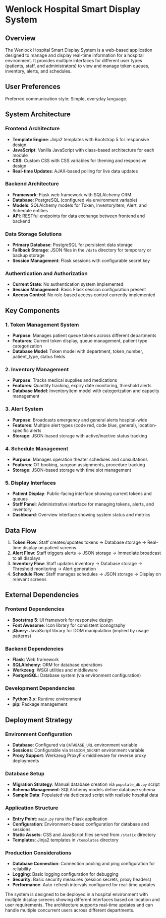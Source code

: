 # Wenlock Hospital Smart Display System

## Overview

The Wenlock Hospital Smart Display System is a web-based application designed to manage and display real-time information for a hospital environment. It provides multiple interfaces for different user types (patients, staff, and administrators) to view and manage token queues, inventory, alerts, and schedules.

## User Preferences

Preferred communication style: Simple, everyday language.

## System Architecture

### Frontend Architecture
- **Template Engine**: Jinja2 templates with Bootstrap 5 for responsive design
- **JavaScript**: Vanilla JavaScript with class-based architecture for each module
- **CSS**: Custom CSS with CSS variables for theming and responsive design
- **Real-time Updates**: AJAX-based polling for live data updates

### Backend Architecture
- **Framework**: Flask web framework with SQLAlchemy ORM
- **Database**: PostgreSQL (configured via environment variable)
- **Models**: SQLAlchemy models for Token, InventoryItem, Alert, and Schedule entities
- **API**: RESTful endpoints for data exchange between frontend and backend

### Data Storage Solutions
- **Primary Database**: PostgreSQL for persistent data storage
- **Fallback Storage**: JSON files in the `/data` directory for temporary or backup storage
- **Session Management**: Flask sessions with configurable secret key

### Authentication and Authorization
- **Current State**: No authentication system implemented
- **Session Management**: Basic Flask session configuration present
- **Access Control**: No role-based access control currently implemented

## Key Components

### 1. Token Management System
- **Purpose**: Manages patient queue tokens across different departments
- **Features**: Current token display, queue management, patient type categorization
- **Database Model**: Token model with department, token_number, patient_type, status fields

### 2. Inventory Management
- **Purpose**: Tracks medical supplies and medications
- **Features**: Quantity tracking, expiry date monitoring, threshold alerts
- **Database Model**: InventoryItem model with categorization and capacity management

### 3. Alert System
- **Purpose**: Broadcasts emergency and general alerts hospital-wide
- **Features**: Multiple alert types (code red, code blue, general), location-specific alerts
- **Storage**: JSON-based storage with active/inactive status tracking

### 4. Schedule Management
- **Purpose**: Manages operation theater schedules and consultations
- **Features**: OT booking, surgeon assignments, procedure tracking
- **Storage**: JSON-based storage with time slot management

### 5. Display Interfaces
- **Patient Display**: Public-facing interface showing current tokens and queues
- **Staff Panel**: Administrative interface for managing tokens, alerts, and inventory
- **Dashboard**: Overview interface showing system status and metrics

## Data Flow

1. **Token Flow**: Staff creates/updates tokens → Database storage → Real-time display on patient screens
2. **Alert Flow**: Staff triggers alerts → JSON storage → Immediate broadcast to all displays
3. **Inventory Flow**: Staff updates inventory → Database storage → Threshold monitoring → Alert generation
4. **Schedule Flow**: Staff manages schedules → JSON storage → Display on relevant screens

## External Dependencies

### Frontend Dependencies
- **Bootstrap 5**: UI framework for responsive design
- **Font Awesome**: Icon library for consistent iconography
- **jQuery**: JavaScript library for DOM manipulation (implied by usage patterns)

### Backend Dependencies
- **Flask**: Web framework
- **SQLAlchemy**: ORM for database operations
- **Werkzeug**: WSGI utilities and middleware
- **PostgreSQL**: Database system (via environment configuration)

### Development Dependencies
- **Python 3.x**: Runtime environment
- **pip**: Package management

## Deployment Strategy

### Environment Configuration
- **Database**: Configured via `DATABASE_URL` environment variable
- **Sessions**: Configurable via `SESSION_SECRET` environment variable
- **Proxy Support**: Werkzeug ProxyFix middleware for reverse proxy deployments

### Database Setup
- **Migration Strategy**: Manual database creation via `populate_db.py` script
- **Schema Management**: SQLAlchemy models define database schema
- **Sample Data**: Populated via dedicated script with realistic hospital data

### Application Structure
- **Entry Point**: `main.py` runs the Flask application
- **Configuration**: Environment-based configuration for database and sessions
- **Static Assets**: CSS and JavaScript files served from `/static` directory
- **Templates**: Jinja2 templates in `/templates` directory

### Production Considerations
- **Database Connection**: Connection pooling and ping configuration for reliability
- **Logging**: Basic logging configuration for debugging
- **Security**: Basic security measures (session secrets, proxy headers)
- **Performance**: Auto-refresh intervals configured for real-time updates

The system is designed to be deployed in a hospital environment with multiple display screens showing different interfaces based on location and user requirements. The architecture supports real-time updates and can handle multiple concurrent users across different departments.